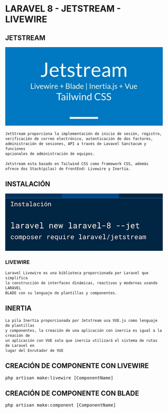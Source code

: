 # LARAVEL 8 - JETSTREAM - LIVEWIRE 

## JETSTREAM

<div align="center">
    <img src="./md/jetstream.jpg" alt="img">
</div>

    JetStream proporciona la implementación de inicio de sesión, registro, 
    verificación de correo electrónico, autenticación de dos factores, 
    administración de sesiones, API a través de Lavavel Sanctacum y funciones 
    opcionales de administración de equipos.

    Jetstream esta basado en Tailwind CSS como framework CSS, además
    ofrece dos Stack(pilas) de FrontEnd: Livewire y Inertia.

## INSTALACIÓN

<div align="center">
    <img src="./md/jetstream-install.jpg" alt="img">
</div>

### LIVEWIRE
    Laravel Livewire es una biblioteca proporcionada por Laravel que simplifica
    la construcción de interfaces dinámicas, reactivas y modernas usando LARAVEL 
    BLADE con su lenguaje de plantillas y componentes.

## INERTIA
    La pila Inertia proporcionada por Jetstream usa VUE.js como lenguaje de plantillas
    y componentes, la creación de una aplicación con inercia es igual a la creación de 
    un aplicación con VUE solo que inercia utilizará el sistema de rutas de Laravel en 
    lugar del Enrutador de VUE


## CREACIÓN DE COMPONENTE CON LIVEWIRE
<pre>php artisan make:livewire [ComponentName]</pre>

## CREACIÓN DE COMPONENTE CON BLADE
<pre>php artisan make:component [ComponentName]</pre>